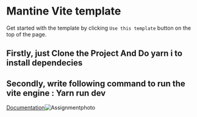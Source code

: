 # Mantine Vite template

Get started with the template by clicking `Use this template` button on the top of the page.

<h2>Firstly, just Clone the Project And Do yarn i to install dependecies</h2>
<H2>Secondly, write following command to run the vite engine : Yarn run dev</H2>


[Documentation](https://mantine.dev/guides/vite/)![Assignmentphoto](https://github.com/user-attachments/assets/daacefcd-8627-4afe-83eb-0d45caa4a0de)

